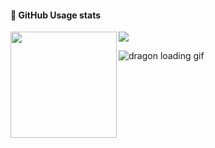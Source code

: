 <div>
  <h4>🔭 GitHub Usage stats</h4>
  <img height="170" align="left" src="https://github-readme-stats.vercel.app/api?username=r3act1st&show_icons=true&theme=radical" />
  <img src="https://github-readme-stats.vercel.app/api/top-langs/?username=r3act1st&layout=compact" />
</div>

![dragon loading gif](https://cdn.dribbble.com/users/351764/screenshots/4003643/dragon-loading.gif)
<!--
**r3act1st/r3act1st** is a ✨ _special_ ✨ repository because its `README.md` (this file) appears on your GitHub profile.

Here are some ideas to get you started:

- 🔭 I’m currently working on ...
- 🌱 I’m currently learning ...
- 👯 I’m looking to collaborate on ...
- 🤔 I’m looking for help with ...
- 💬 Ask me about ...
- 📫 How to reach me: ...
- 😄 Pronouns: ...
- ⚡ Fun fact: ...
-->
